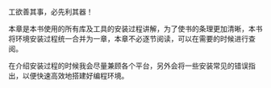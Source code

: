 工欲善其事，必先利其器！

本章是本书使用的所有库及工具的安装过程讲解，为了使书的条理更加清晰，本书将环境安装过程统一合并为一章，本章不必逐节阅读，可以在需要的时候进行查阅。

在介绍安装过程的时候我会尽量兼顾各个平台，另外会将一些安装常见的错误指出，以便快速高效地搭建好编程环境。

